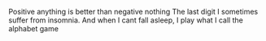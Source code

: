 Positive anything is better than negative nothing
The last digit
I sometimes suffer from insomnia. And when I cant fall asleep, I play what I call the alphabet game
